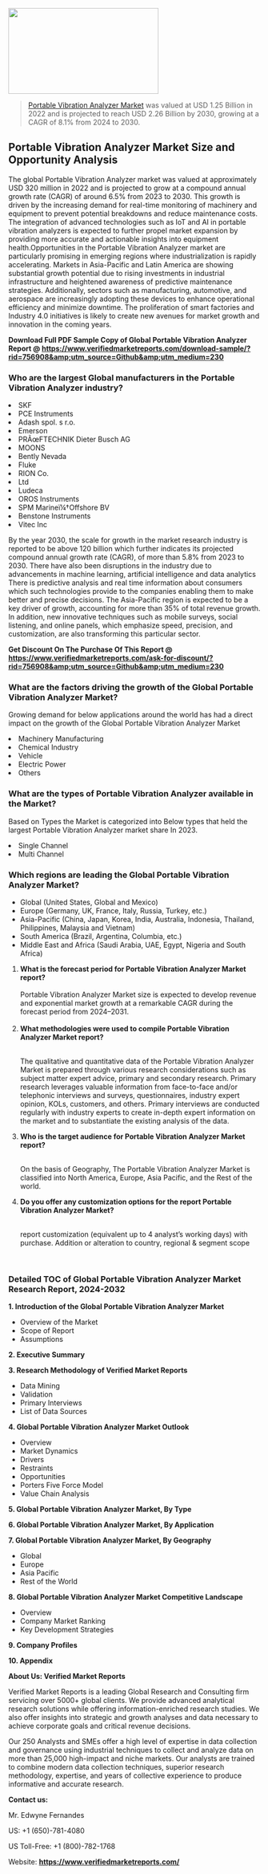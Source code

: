 <img src="https://ffe5etoiles.com/wp-content/uploads/2024/12/MST1-300x171.png" alt="" width="300" height="171" class="alignnone size-medium wp-image-20088" /><blockquote><p><p><a href="https://www.verifiedmarketreports.com/download-sample/?rid=756908&utm_source=Github&utm_medium=230" target="_blank">Portable Vibration Analyzer Market</a> was valued at USD 1.25 Billion in 2022 and is projected to reach USD 2.26 Billion by 2030, growing at a CAGR of 8.1% from 2024 to 2030.</p></blockquote><p><h2>Portable Vibration Analyzer Market Size and Opportunity Analysis</h2>The global Portable Vibration Analyzer market was valued at approximately USD 320 million in 2022 and is projected to grow at a compound annual growth rate (CAGR) of around 6.5% from 2023 to 2030. This growth is driven by the increasing demand for real-time monitoring of machinery and equipment to prevent potential breakdowns and reduce maintenance costs. The integration of advanced technologies such as IoT and AI in portable vibration analyzers is expected to further propel market expansion by providing more accurate and actionable insights into equipment health.Opportunities in the Portable Vibration Analyzer market are particularly promising in emerging regions where industrialization is rapidly accelerating. Markets in Asia-Pacific and Latin America are showing substantial growth potential due to rising investments in industrial infrastructure and heightened awareness of predictive maintenance strategies. Additionally, sectors such as manufacturing, automotive, and aerospace are increasingly adopting these devices to enhance operational efficiency and minimize downtime. The proliferation of smart factories and Industry 4.0 initiatives is likely to create new avenues for market growth and innovation in the coming years.</p><p class=""><strong>Download Full PDF Sample Copy of Global Portable Vibration Analyzer Report @ <a href="https://www.verifiedmarketreports.com/download-sample/?rid=756908&amp;utm_source=Github&amp;utm_medium=230" target="_blank">https://www.verifiedmarketreports.com/download-sample/?rid=756908&amp;utm_source=Github&amp;utm_medium=230</a></strong></p><h3 id="" class="">Who are the largest Global manufacturers in the Portable Vibration Analyzer industry?</h3><p><li>SKF</li><li> PCE Instruments</li><li> Adash spol. s r.o.</li><li> Emerson</li><li> PRÃœFTECHNIK Dieter Busch AG</li><li> MOONS</li><li> Bently Nevada</li><li> Fluke</li><li> RION Co.</li><li> Ltd</li><li> Ludeca</li><li> OROS Instruments</li><li> SPM Marineï¼†Offshore BV</li><li> Benstone Instruments</li><li> Vitec Inc</li></p><div class=""><div class="" dir="" data-message-author-role="" data-message-id="" data-message-model-slug=""><div class=""><div class=""><div class=""><div class="" dir="" data-message-author-role="" data-message-id="" data-message-model-slug=""><div class=""><div class=""><p>By the year 2030, the scale for growth in the market research industry is reported to be above 120 billion which further indicates its projected compound annual growth rate (CAGR), of more than 5.8% from 2023 to 2030. There have also been disruptions in the industry due to advancements in machine learning, artificial intelligence and data analytics There is predictive analysis and real time information about consumers which such technologies provide to the companies enabling them to make better and precise decisions. The Asia-Pacific region is expected to be a key driver of growth, accounting for more than 35% of total revenue growth. In addition, new innovative techniques such as mobile surveys, social listening, and online panels, which emphasize speed, precision, and customization, are also transforming this particular sector.</p><p><strong>Get Discount On The Purchase Of This Report @&nbsp; <a href="https://www.verifiedmarketreports.com/ask-for-discount/?rid=756908&amp;utm_source=Github&amp;utm_medium=230" target="_blank">https://www.verifiedmarketreports.com/ask-for-discount/?rid=756908&amp;utm_source=Github&amp;utm_medium=230</a></strong></p></div></div></div></div></div></div></div></div><h3 id="" class="">What are the factors driving the growth of the Global Portable Vibration Analyzer Market?</h3><p id="" class="">Growing demand for below applications around the world has had a direct impact on the growth of the Global Portable Vibration Analyzer Market</p><p id="" class=""><li>Machinery Manufacturing</li><li> Chemical Industry</li><li> Vehicle</li><li> Electric Power</li><li> Others</li></p><h3 id="" class="">What are the types of Portable Vibration Analyzer available in the Market?</h3><p id="" class="">Based on Types the Market is categorized into Below types that held the largest Portable Vibration Analyzer market share In 2023.</p><p id="" class=""><li>Single Channel</li><li> Multi Channel</li></p><h3 id="" class="">Which regions are leading the Global Portable Vibration Analyzer Market?</h3><ul><li>Global (United States, Global and Mexico)</li><li>Europe (Germany, UK, France, Italy, Russia, Turkey, etc.)</li><li>Asia-Pacific (China, Japan, Korea, India, Australia, Indonesia, Thailand, Philippines, Malaysia and Vietnam)</li><li>South America (Brazil, Argentina, Columbia, etc.)</li><li>Middle East and Africa (Saudi Arabia, UAE, Egypt, Nigeria and South Africa)</li></ul><p><ol><li><strong>What is the forecast period for Portable Vibration Analyzer Market report?<br /></strong><br /><span data-sheets-root="1" data-sheets-value="{&quot;1&quot;:2,&quot;2&quot;:&quot;XXXX size is expected to develop revenue and exponential market growth at a remarkable CAGR during the forecast period from 2024&ndash;2030.&quot;}" data-sheets-userformat="{&quot;2&quot;:12674,&quot;4&quot;:{&quot;1&quot;:2,&quot;2&quot;:16776960},&quot;10&quot;:2,&quot;11&quot;:0,&quot;15&quot;:&quot;Arial&quot;,&quot;16&quot;:12}">Portable Vibration Analyzer Market size is expected to develop revenue and exponential market growth at a remarkable CAGR during the forecast period from 2024&ndash;2031.</span><br /><br /></li><li><strong>What methodologies were used to compile Portable Vibration Analyzer Market report?<br /><br /></strong><p>The qualitative and quantitative data of the&nbsp;Portable Vibration Analyzer Market is prepared through various research considerations such as subject matter expert advice, primary and secondary research. Primary research leverages valuable information from face-to-face and/or telephonic interviews and surveys, questionnaires, industry expert opinion, KOLs, customers, and others. Primary interviews are conducted regularly with industry experts to create in-depth expert information on the market and to substantiate the existing analysis of the data.&nbsp;</p></li><li><strong>Who is the target audience for Portable Vibration Analyzer Market report?<br /><br /></strong><p>On the basis of Geography, The&nbsp;Portable Vibration Analyzer Market is classified into North America, Europe, Asia Pacific, and the Rest of the world.</p></li><li><strong>Do you offer any customization options for the report Portable Vibration Analyzer Market?<br /><br /></strong><p>report customization (equivalent up to 4 analyst&rsquo;s working days) with purchase. Addition or alteration to country, regional &amp; segment scope</p><p>&nbsp;</p></li></ol></p><h3 id="" class="">Detailed TOC of Global Portable Vibration Analyzer Market Research Report, 2024-2032</h3><p id="" class=""><strong>1. Introduction of the Global Portable Vibration Analyzer Market</strong></p><ul><li>Overview of the Market</li><li>Scope of Report</li><li>Assumptions</li></ul><p id="" class=""><strong>2. Executive Summary</strong></p><p id="" class=""><strong>3. Research Methodology of&nbsp;Verified Market Reports</strong></p><ul><li>Data Mining</li><li>Validation</li><li>Primary Interviews</li><li>List of Data Sources</li></ul><p id="" class=""><strong>4. Global Portable Vibration Analyzer Market Outlook</strong></p><ul><li>Overview</li><li>Market Dynamics</li><li>Drivers</li><li>Restraints</li><li>Opportunities</li><li>Porters Five Force Model</li><li>Value Chain Analysis</li></ul><p id="" class=""><strong>5. Global Portable Vibration Analyzer Market, By&nbsp;Type</strong></p><p id="" class=""><strong>6. Global Portable Vibration Analyzer Market, By Application</strong></p><p id="" class=""><strong>7. Global Portable Vibration Analyzer Market, By Geography</strong></p><ul><li>Global</li><li>Europe</li><li>Asia Pacific</li><li>Rest of the World</li></ul><p id="" class=""><strong>8. Global Portable Vibration Analyzer Market Competitive Landscape</strong></p><ul><li>Overview</li><li>Company Market Ranking</li><li>Key Development Strategies</li></ul><p id="" class=""><strong>9. Company Profiles</strong></p><p id="" class=""><strong>10. Appendix</strong></p><p id="" class=""><strong>About Us: Verified Market Reports</strong></p><p id="" class="">Verified Market Reports is a leading Global Research and Consulting firm servicing over 5000+ global clients. We provide advanced analytical research solutions while offering information-enriched research studies. We also offer insights into strategic and growth analyses and data necessary to achieve corporate goals and critical revenue decisions.</p><p id="" class="">Our 250 Analysts and SMEs offer a high level of expertise in data collection and governance using industrial techniques to collect and analyze data on more than 25,000 high-impact and niche markets. Our analysts are trained to combine modern data collection techniques, superior research methodology, expertise, and years of collective experience to produce informative and accurate research.</p><p id="" class=""><strong>Contact us:</strong></p><p id="" class="">Mr. Edwyne Fernandes</p><p id="" class="">US: +1 (650)-781-4080</p><p id="" class="">US Toll-Free: +1 (800)-782-1768</p><p id="" class="">Website: <a target="" data-test-app-aware-link=""><strong>https://www.verifiedmarketreports.com/</strong></a></p>
